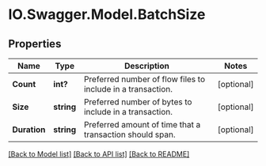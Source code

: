 # IO.Swagger.Model.BatchSize
## Properties

Name | Type | Description | Notes
------------ | ------------- | ------------- | -------------
**Count** | **int?** | Preferred number of flow files to include in a transaction. | [optional] 
**Size** | **string** | Preferred number of bytes to include in a transaction. | [optional] 
**Duration** | **string** | Preferred amount of time that a transaction should span. | [optional] 

[[Back to Model list]](../README.md#documentation-for-models) [[Back to API list]](../README.md#documentation-for-api-endpoints) [[Back to README]](../README.md)

